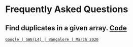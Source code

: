 # Frequently Asked Questions 

## Find duplicates in a given array. [Code](https://www.google.com/) 
[`Google | SWE(L4) | Bangalore | March 2020`](https://leetcode.com/discuss/interview-experience/550220/google-swel4-bangalore-march-2020-offer)
